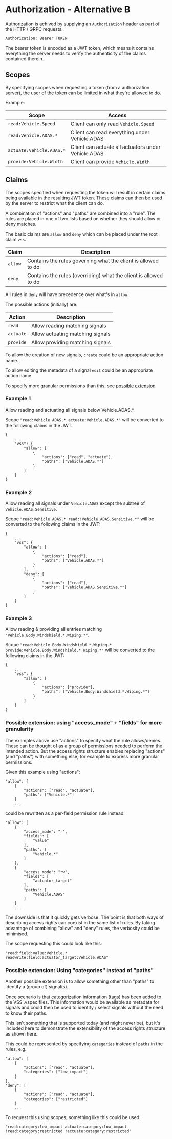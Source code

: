 # Authorization - Alternative B

Authorization is achived by supplying an `Authorization` header as part of the HTTP / GRPC requests.

`Authorization: Bearer TOKEN`

The bearer token is encoded as a JWT token, which means it contains everything the server needs to
verify the authenticity of the claims contained therein.

## Scopes
By specifying scopes when requesting a token (from a authorization server), the user of the token
can be limited in what they're allowed to do.

Example:

| Scope                  | Access                                        |
|------------------------|-----------------------------------------------|
|`read:Vehicle.Speed`    | Client can only read `Vehicle.Speed`          |
|`read:Vehicle.ADAS.*`   | Client can read everything under Vehicle.ADAS |
|`actuate:Vehicle.ADAS.*`| Client can actuate all actuators under Vehicle.ADAS |
|`provide:Vehicle.Width` | Client can provide `Vehicle.Width`            |

## Claims
The scopes specified when requesting the token will result in certain claims being available in
the resulting JWT token. These claims can then be used by the server to restrict what the client
can do.


A combination of "actions" and "paths" are combined into a "rule". The rules are placed in one
of two lists based on whether they should allow or deny matches.

The basic claims are `allow` and `deny` which can be placed under the root claim `vss`.

| Claim   | Description                                                          |
|---------|----------------------------------------------------------------------|
| `allow` | Contains the rules governing what the client is allowed to do        |
| `deny`  | Contains the rules (overriding) what the client is allowed to do     |

All rules in `deny` will have precedence over what's in `allow`.

The possible actions (initially) are:

| Action    | Description                                                          |
|-----------|----------------------------------|
| `read`    | Allow reading matching signals   |
| `actuate` | Allow actuating matching signals |
| `provide` | Allow providing matching signals |

To allow the creation of new signals, `create` could be an appropriate action name.

To allow editing the metadata of a signal `edit` could be an appropriate action name.

To specify more granular permissions than this, see [possible extension](#possible-extension-using-mode--fields-for-more-granularity)


### Example 1

Allow reading and actuating all signals below Vehicle.ADAS.*.

Scope `"read:Vehicle.ADAS.* actuate:Vehicle.ADAS.*"` will be converted to the following claims in the JWT:
```
{
    ...
    "vss": {
        "allow": [
            {
                "actions": ["read", "actuate"],
                "paths": ["Vehicle.ADAS.*"]
            }
        ]
    }
}
```

### Example 2

Allow reading all signals under `Vehicle.ADAS` except the subtree of `Vehicle.ADAS.Sensitive`.

Scope `"read:Vehicle.ADAS.* read:!Vehicle.ADAS.Sensitive.*"` will be converted to the following
claims in the JWT:
```
{
    ...
    "vss": {
        "allow": [
            {
                "actions": ["read"],
                "paths": ["Vehicle.ADAS.*"]
            }
        ],
        "deny": [
            {
                "actions": ["read"],
                "paths": ["Vehicle.ADAS.Sensitive.*"]
            }
        ]
    }
}
```

### Example 3

Allow reading & providing all entries matching `"Vehicle.Body.Windshield.*.Wiping.*"`.

Scope `"read:Vehicle.Body.Windshield.*.Wiping.* provide:Vehicle.Body.Windshield.*.Wiping.*"` will
be converted to the following claims in the JWT:
```
{
    ...
    "vss": {
        "allow": [
            {
                "actions": ["provide"],
                "paths": ["Vehicle.Body.Windshield.*.Wiping.*"]
            }
        ]
    }
}
```

### Possible extension: using "access_mode" + "fields" for more granularity

The examples above use "actions" to specify what the rule allows/denies. These can be thought of as
a group of permissions needed to perform the intended action. But the access rights structure
enables replacing "actions" (and "paths") with something else, for example to express more granular
permissions.

Given this example using "actions":

```
"allow": [
    {
        "actions": ["read", "actuate"],
        "paths": ["Vehicle.*"]
    }
    ...
```

could be rewritten as a per-field permission rule instead:

```
"allow": [
    {
        "access_mode": "r",
        "fields": [
            "value"
        ],
        "paths": [
            "Vehicle.*"
        ]
    },
    {
        "access_mode": "rw",
        "fields": [
            "actuator_target"
        ],
        "paths": [
            "Vehicle.ADAS"
        ]
    }
    ...
```

The downside is that it quickly gets verbose. The point is that both ways of describing
access rights can coexist in the same list of rules. By taking advantage of combining
"allow" and "deny" rules, the verbosity could be minimised.

The scope requesting this could look like this:
```
"read:field:value:Vehicle.* readwrite:field:actuator_target:Vehicle.ADAS"
```

### Possible extension: Using "categories" instead of "paths"
Another possible extension is to allow something other than "paths" to identify a (group of)
signal(s).

Once scenario is that categorization information (tags) has been added to the VSS .vspec files.
This information would be available as metadata for signals and could then be used to
identify / select signals without the need to know their paths.

This isn't something that is supported today (and might never be), but it's included here to
demonstrate the extensibility of the access rights structure as shown here.

This could be represented by specifying `categories` instead of `paths` in the rules, e.g.

```
"allow": [
    {
        "actions": ["read", "actuate"],
        "categories": ["low_impact"]
    }
],
"deny": [
    {
        "actions": ["read", "actuate"],
        "categories": ["restricted"]
    }
    ...
```

To request this using scopes, something like this could be used:
```
"read:category:low_impact actuate:category:low_impact !read:category:restricted !actuate:category:restricted"
```

